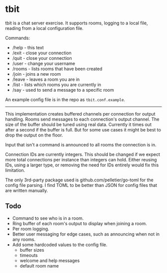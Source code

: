 # tbit
tbit is a chat server exercise.
It supports rooms, logging to a local file, reading from a local configuration file.

Commands:
* /help - this text
* /exit - close your connection
* /quit - close your connection
* /user <username> - change your username
* /rooms - lists rooms that have been created
* /join <room> - joins a new room
* /leave <room> - leaves a room you are in
* /list - lists which rooms you are currently in
* /say <room> <message> - used to send a message to a specific room

An example config file is in the repo as `tbit.conf.example`.

----

This implementation creates buffered channels per connection for output handling.
Rooms send messages to each connection's output channel.
The size of the buffer should be tuned using real data.
Currently it times out after a second if the buffer is full.
But for some use cases it might be best to drop the output on the floor.

Input that isn't a command is announced to all rooms the connection is in.

Connection IDs are currently integers. This should be changed if we expect more total connections per instance than integers can hold. Either reusing IDs, using a larger type, or removing the need for IDs entirely would fix this limitation.

The only 3rd-party package used is github.com/pelletier/go-toml for the config file parsing.
I find TOML to be better than JSON for config files that are written manually.

Todo
----
* Command to see who is in a room.
* Ring buffer of each room's output to display when joining a room.
* Per room logging.
* Better user messaging for edge cases, such as announcing when not in any rooms.
* Add some hardcoded values to the config file.
  * buffer sizes
  * timeouts
  * welcome and help messages
  * default room name

